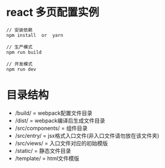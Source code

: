 # react 多页配置实例

```
// 安装依赖
npm install  or  yarn

// 生产模式
npm run build

// 开发模式
npm run dev
```

# 目录结构
- /build/          = webpack配置文件目录
- /dist/           = webpack编译后生成文件目录
- /src/components/ = 组件目录
- /src/entry/      = jsx格式入口文件(非入口文件请勿放在该文件夹)
- /src/views/      = 入口文件对应的初始模版
- /static/         = 静态文件目录
- /template/       = html文件模版
